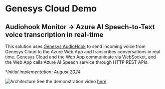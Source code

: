# Genesys Cloud Demo

## Audiohook Monitor -> Azure AI Speech-to-Text voice transcription in real-time
This solution uses [Genesys AudioHook](https://developer.genesys.cloud/devapps/audiohook/) to send incoming voice from Genesys Cloud to the Azure Web App and transcribes conversations in real time.
Genesys Cloud and the Web App communicate via WebSocket, and the Web App calls Azure AI Speech service through HTTP REST APIs.

**Initial implementation: August 2024*

![Architecture](https://gsolar.kazumadachi.com/tools/img/audiohookmonitor-azure-ai-speech-to-text-architecture.png)
See the demonstration video [here](https://gsolar.kazumadachi.com/tools/audiohookmonitor_azureaispeech_stt.html).
